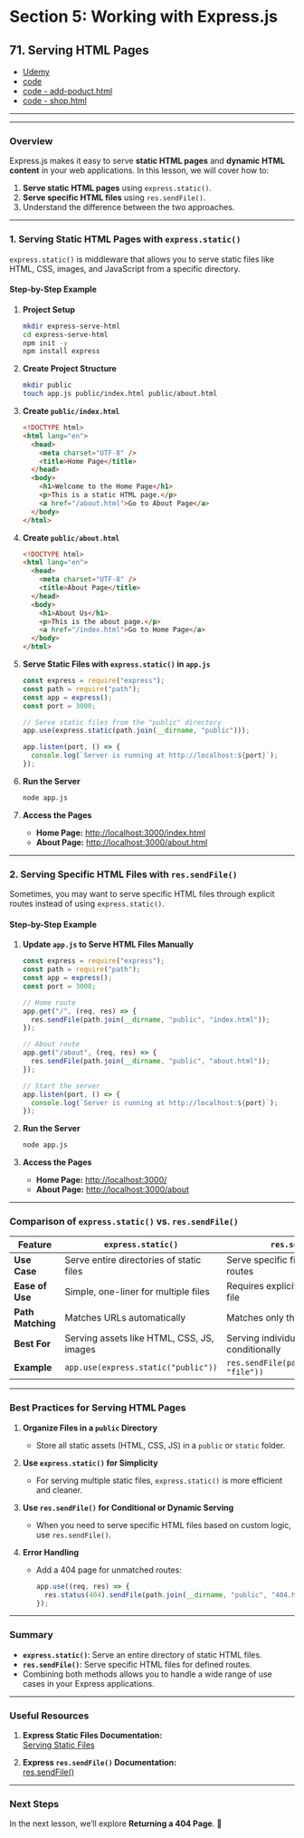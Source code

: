 # Section 5: Working with Express.js

## **71. Serving HTML Pages**

- [Udemy](https://www.udemy.com/course/nodejs-the-complete-guide/learn/lecture/11566310#overview)
- [code](code/08-serving-the-html-files/app.js)
- [code - add-poduct.html](code/add-product.html)
- [code - shop.html](code/shop.html)

---

---

### **Overview**

Express.js makes it easy to serve **static HTML pages** and **dynamic HTML content** in your web applications. In this lesson, we will cover how to:

1. **Serve static HTML pages** using `express.static()`.
2. **Serve specific HTML files** using `res.sendFile()`.
3. Understand the difference between the two approaches.

---

### **1. Serving Static HTML Pages with `express.static()`**

`express.static()` is middleware that allows you to serve static files like HTML, CSS, images, and JavaScript from a specific directory.

#### **Step-by-Step Example**

1. **Project Setup**

   ```bash
   mkdir express-serve-html
   cd express-serve-html
   npm init -y
   npm install express
   ```

2. **Create Project Structure**

   ```bash
   mkdir public
   touch app.js public/index.html public/about.html
   ```

3. **Create `public/index.html`**

   ```html
   <!DOCTYPE html>
   <html lang="en">
     <head>
       <meta charset="UTF-8" />
       <title>Home Page</title>
     </head>
     <body>
       <h1>Welcome to the Home Page</h1>
       <p>This is a static HTML page.</p>
       <a href="/about.html">Go to About Page</a>
     </body>
   </html>
   ```

4. **Create `public/about.html`**

   ```html
   <!DOCTYPE html>
   <html lang="en">
     <head>
       <meta charset="UTF-8" />
       <title>About Page</title>
     </head>
     <body>
       <h1>About Us</h1>
       <p>This is the about page.</p>
       <a href="/index.html">Go to Home Page</a>
     </body>
   </html>
   ```

5. **Serve Static Files with `express.static()` in `app.js`**

   ```javascript
   const express = require("express");
   const path = require("path");
   const app = express();
   const port = 3000;

   // Serve static files from the "public" directory
   app.use(express.static(path.join(__dirname, "public")));

   app.listen(port, () => {
     console.log(`Server is running at http://localhost:${port}`);
   });
   ```

6. **Run the Server**

   ```bash
   node app.js
   ```

7. **Access the Pages**

   - **Home Page:** [http://localhost:3000/index.html](http://localhost:3000/index.html)
   - **About Page:** [http://localhost:3000/about.html](http://localhost:3000/about.html)

---

### **2. Serving Specific HTML Files with `res.sendFile()`**

Sometimes, you may want to serve specific HTML files through explicit routes instead of using `express.static()`.

#### **Step-by-Step Example**

1. **Update `app.js` to Serve HTML Files Manually**

   ```javascript
   const express = require("express");
   const path = require("path");
   const app = express();
   const port = 3000;

   // Home route
   app.get("/", (req, res) => {
     res.sendFile(path.join(__dirname, "public", "index.html"));
   });

   // About route
   app.get("/about", (req, res) => {
     res.sendFile(path.join(__dirname, "public", "about.html"));
   });

   // Start the server
   app.listen(port, () => {
     console.log(`Server is running at http://localhost:${port}`);
   });
   ```

2. **Run the Server**

   ```bash
   node app.js
   ```

3. **Access the Pages**

   - **Home Page:** [http://localhost:3000/](http://localhost:3000/)
   - **About Page:** [http://localhost:3000/about](http://localhost:3000/about)

---

### **Comparison of `express.static()` vs. `res.sendFile()`**

| **Feature**       | **`express.static()`**                    | **`res.sendFile()`**                         |
| ----------------- | ----------------------------------------- | -------------------------------------------- |
| **Use Case**      | Serve entire directories of static files  | Serve specific files for defined routes      |
| **Ease of Use**   | Simple, one-liner for multiple files      | Requires explicit routing for each file      |
| **Path Matching** | Matches URLs automatically                | Matches only the routes you define           |
| **Best For**      | Serving assets like HTML, CSS, JS, images | Serving individual files conditionally       |
| **Example**       | `app.use(express.static("public"))`       | `res.sendFile(path.join(__dirname, "file"))` |

---

### **Best Practices for Serving HTML Pages**

1. **Organize Files in a `public` Directory**

   - Store all static assets (HTML, CSS, JS) in a `public` or `static` folder.

2. **Use `express.static()` for Simplicity**

   - For serving multiple static files, `express.static()` is more efficient and cleaner.

3. **Use `res.sendFile()` for Conditional or Dynamic Serving**

   - When you need to serve specific HTML files based on custom logic, use `res.sendFile()`.

4. **Error Handling**

   - Add a 404 page for unmatched routes:

     ```javascript
     app.use((req, res) => {
       res.status(404).sendFile(path.join(__dirname, "public", "404.html"));
     });
     ```

---

### **Summary**

- **`express.static()`**: Serve an entire directory of static HTML files.
- **`res.sendFile()`**: Serve specific HTML files for defined routes.
- Combining both methods allows you to handle a wide range of use cases in your Express applications.

---

### **Useful Resources**

1. **Express Static Files Documentation:**  
   [Serving Static Files](https://expressjs.com/en/starter/static-files.html)

2. **Express `res.sendFile()` Documentation:**  
   [res.sendFile()](https://expressjs.com/en/4x/api.html#res.sendFile)

---

### **Next Steps**

In the next lesson, we’ll explore **Returning a 404 Page**. 🚀

